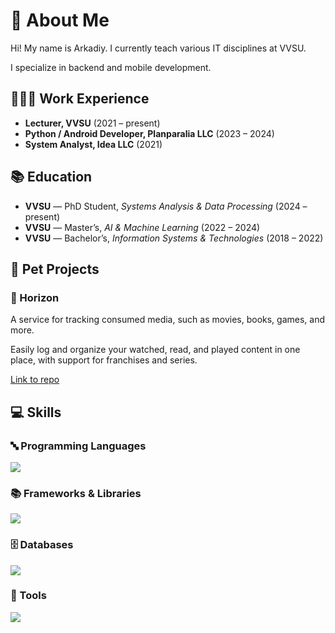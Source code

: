 # 👋 About Me  
Hi! My name is Arkadiy. I currently teach various IT disciplines at VVSU.  

I specialize in backend and mobile development.  

## 👨🏻‍💻 Work Experience  
- **Lecturer, VVSU** (2021 – present)  
- **Python / Android Developer, Planparalia LLC** (2023 – 2024)  
- **System Analyst, Idea LLC** (2021)  

## 📚 Education  
- **VVSU** — PhD Student, *Systems Analysis & Data Processing* (2024 – present)  
- **VVSU** — Master’s, *AI & Machine Learning* (2022 – 2024)  
- **VVSU** — Bachelor’s, *Information Systems & Technologies* (2018 – 2022)  

## 🚀 Pet Projects  

### 🌅 Horizon
A service for tracking consumed media, such as movies, books, games, and more.  

Easily log and organize your watched, read, and played content in one place, with support for franchises and series.  

[Link to repo](https://github.com/TheBandik/Horizon)

## 💻 Skills  

### 🔤 Programming Languages  
<p align="left">
  <a href="https://skillicons.dev">
    <img src="https://skillicons.dev/icons?i=py,swift,ts" />
  </a>
</p>

### 📚 Frameworks & Libraries  
<p align="left">
  <a href="https://skillicons.dev">
    <img src="https://skillicons.dev/icons?i=fastapi,pytorch,qt,react" />
  </a>
</p>

### 🗄️ Databases  
<p align="left">
  <a href="https://skillicons.dev">
    <img src="https://skillicons.dev/icons?i=mysql,postgres" />
  </a>
</p>

### 🔧 Tools  
<p align="left">
  <a href="https://skillicons.dev">
    <img src="https://skillicons.dev/icons?i=git,postman,docker,figma" />
  </a>
</p>
